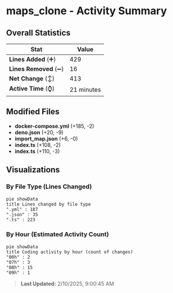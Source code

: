 # maps_clone - Activity Summary 

## Overall Statistics

| Stat                   | Value                                                             |
| ---------------------- | ----------------------------------------------------------------- |
| **Lines Added** (➕)   | 429                                          |
| **Lines Removed** (➖) | 16                                        |
| **Net Change** (↕)    | 413                |
| **Active Time** (⌚)   | 21 minutes |


## Modified Files
- **docker-compose.yml** (+185, -2)
- **deno.json** (+20, -9)
- **import_map.json** (+6, -0)
- **index.ts** (+108, -2)
- **index.ts** (+110, -3)

## Visualizations

### By File Type (Lines Changed)

```mermaid
pie showData
title Lines changed by file type
".yml" : 187
".json" : 35
".ts" : 223
```

### By Hour (Estimated Activity Count)

```mermaid
pie showData
title Coding activity by hour (count of changes)
"00h" : 2
"07h" : 3
"08h" : 15
"09h" : 1
```


> **Last Updated:** 2/10/2025, 9:00:45 AM